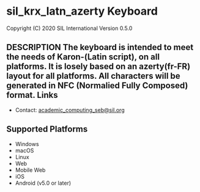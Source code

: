 sil_krx_latn_azerty Keyboard
=====================

Copyright (C) 2020 SIL International
Version 0.5.0

__DESCRIPTION__
The keyboard is intended to meet the needs of Karon-(Latin script), on all platforms.
It is losely based on an azerty(fr-FR) layout for all platforms.
All characters will be generated in NFC (Normalied Fully Composed) format.
Links
-----

 * Contact:  academic_computing_seb@sil.org

Supported Platforms
-------------------
 * Windows
 * macOS
 * Linux
 * Web
 * Mobile Web
 * iOS
 * Android (v5.0 or later)
